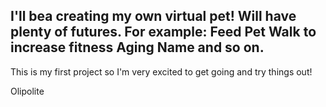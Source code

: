 I'll bea creating my own virtual pet! Will have plenty of futures. For example:
Feed Pet
Walk to increase fitness
Aging
Name and so on.
------------------
This is my first project so I'm very excited to get going and try things out!

Olipolite